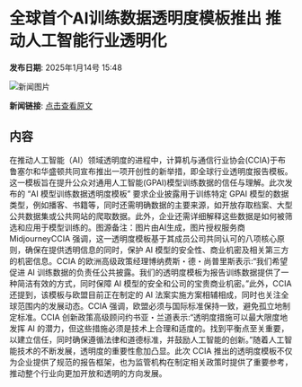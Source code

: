 # 全球首个AI训练数据透明度模板推出 推动人工智能行业透明化

**发布日期**: 2025年1月14号 15:48

![新闻图片](https://pic.chinaz.com/picmap/202405161743129700_3.jpg)

**新闻链接**: [点击查看原文](https://www.aibase.com/zh/news/14704)

## 内容

在推动人工智能（AI）领域透明度的进程中，计算机与通信行业协会(CCIA)于布鲁塞尔和华盛顿共同宣布推出一项开创性的新举措，即全球行业透明度报告模板。这一模板旨在提升公众对通用人工智能(GPAI)模型训练数据的信任与理解。此次发布的 “AI 模型训练数据透明度模板” 要求企业披露用于训练特定 GPAI 模型的数据类型，例如播客、书籍等，同时还需明确数据的主要来源，如开放存取档案、大型公共数据集或公共网站的爬取数据。此外，企业还需详细解释这些数据是如何被筛选和应用于模型训练的。图源备注：图片由AI生成，图片授权服务商MidjourneyCCIA 强调，这一透明度模板基于其成员公司共同认可的八项核心原则，确保在提供透明信息的同时，保护 AI 模型的安全性、商业机密及相关第三方的机密信息。CCIA 的欧洲高级政策经理博纳费斯・德・尚普里斯表示:“我们希望促进 AI 训练数据的负责任公共披露。我们的透明度模板为报告训练数据提供了一种简洁有效的方式，同时保障 AI 模型的安全和公司的宝贵商业机密。”此外，CCIA 还提到，该模板与欧盟目前正在制定的 AI 法案实施方案相辅相成，同时也关注全球范围内的发展动态。CCIA 强调，欧盟必须与国际标准保持一致，避免孤立地制定标准。CCIA 创新政策高级顾问约书亚・兰道表示:“透明度措施可以最大限度地发挥 AI 的潜力，但这些措施必须是技术上合理和适度的。找到平衡点至关重要，以建立信任，同时确保遵循法律和道德标准，并鼓励人工智能的创新。”随着人工智能技术的不断发展，透明度的重要性愈加凸显。此次 CCIA 推出的透明度模板不仅为企业提供了规范的报告框架，也为监管机构在制定相关政策时提供了重要参考，推动整个行业向更加开放和透明的方向发展。
